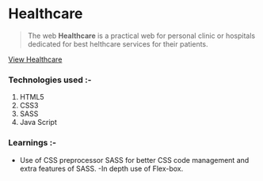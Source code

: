 # Healthcare

> The web **Healthcare** is a practical web for personal clinic or hospitals dedicated for best helthcare services for their patients.

[View Healthcare](http://healthcare-web-for-clinic-promotion2023.surge.sh/)

### Technologies used :-
1. HTML5
2. CSS3
3. SASS
4. Java Script

### Learnings :-
- Use of CSS preprocessor SASS for better CSS code management and extra features of SASS.
-In depth use of Flex-box.
